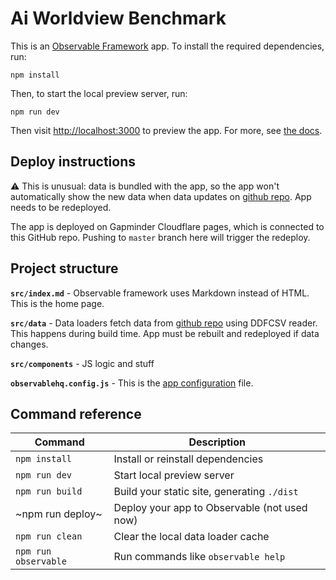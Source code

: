 # Ai Worldview Benchmark

This is an [Observable Framework](https://observablehq.com/framework/) app. To install the required dependencies, run:
```
npm install
```

Then, to start the local preview server, run:
```
npm run dev
```

Then visit <http://localhost:3000> to preview the app. For more, see [the docs](https://observablehq.com/framework/getting-started).

## Deploy instructions
⚠️ This is unusual: data is bundled with the app, so the app won't automatically show the new data when data updates on [github repo](https://github.com/open-numbers/ddf--gapminder--ai_worldview_benchmark.git). App needs to be redeployed.

The app is deployed on Gapminder Cloudflare pages, which is connected to this GitHub repo. Pushing to `master` branch here will trigger the redeploy.

## Project structure

**`src/index.md`** - Observable framework uses Markdown instead of HTML. This is the home page.

**`src/data`** - Data loaders fetch data from [github repo](https://github.com/open-numbers/ddf--gapminder--ai_worldview_benchmark.git) using DDFCSV reader. This happens during build time. App must be rebuilt and redeployed if data changes.

**`src/components`** - JS logic and stuff

**`observablehq.config.js`** - This is the [app configuration](https://observablehq.com/framework/config) file.

## Command reference

| Command           | Description                                              |
| ----------------- | -------------------------------------------------------- |
| `npm install`        | Install or reinstall dependencies                        |
| `npm run dev`        | Start local preview server                               |
| `npm run build`      | Build your static site, generating `./dist`              |
| ~npm run deploy~     | Deploy your app to Observable (not used now)             |
| `npm run clean`      | Clear the local data loader cache                        |
| `npm run observable` | Run commands like `observable help`                      |
